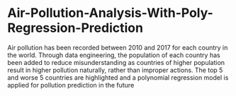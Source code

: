 # Air-Pollution-Analysis-With-Poly-Regression-Prediction
Air pollution has been recorded between 2010 and 2017 for each country in the world. Through data engineering, the population of each country has been added to reduce misunderstanding as countries of higher population result in higher pollution naturally, rather than improper actions. The top 5 and worse 5 countries are highlighted and a polynomial regression model is applied for pollution prediction in the future 

